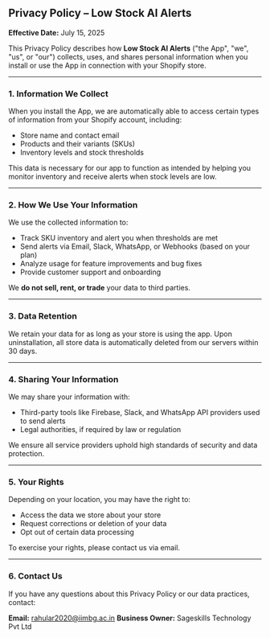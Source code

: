 
## **Privacy Policy – Low Stock AI Alerts**

**Effective Date:** July 15, 2025

This Privacy Policy describes how **Low Stock AI Alerts** ("the App", "we", "us", or "our") collects, uses, and shares personal information when you install or use the App in connection with your Shopify store.

---

### 1. **Information We Collect**

When you install the App, we are automatically able to access certain types of information from your Shopify account, including:

* Store name and contact email
* Products and their variants (SKUs)
* Inventory levels and stock thresholds

This data is necessary for our app to function as intended by helping you monitor inventory and receive alerts when stock levels are low.

---

### 2. **How We Use Your Information**

We use the collected information to:

* Track SKU inventory and alert you when thresholds are met
* Send alerts via Email, Slack, WhatsApp, or Webhooks (based on your plan)
* Analyze usage for feature improvements and bug fixes
* Provide customer support and onboarding

We **do not sell, rent, or trade** your data to third parties.

---

### 3. **Data Retention**

We retain your data for as long as your store is using the app. Upon uninstallation, all store data is automatically deleted from our servers within 30 days.

---

### 4. **Sharing Your Information**

We may share your information with:

* Third-party tools like Firebase, Slack, and WhatsApp API providers used to send alerts
* Legal authorities, if required by law or regulation

We ensure all service providers uphold high standards of security and data protection.

---

### 5. **Your Rights**

Depending on your location, you may have the right to:

* Access the data we store about your store
* Request corrections or deletion of your data
* Opt out of certain data processing

To exercise your rights, please contact us via email.

---

### 6. **Contact Us**

If you have any questions about this Privacy Policy or our data practices, contact:

**Email:** [rahular2020@iimbg.ac.in](mailto:rahular2020@iimbg.ac.in)
**Business Owner:** Sageskills Technology Pvt Ltd


